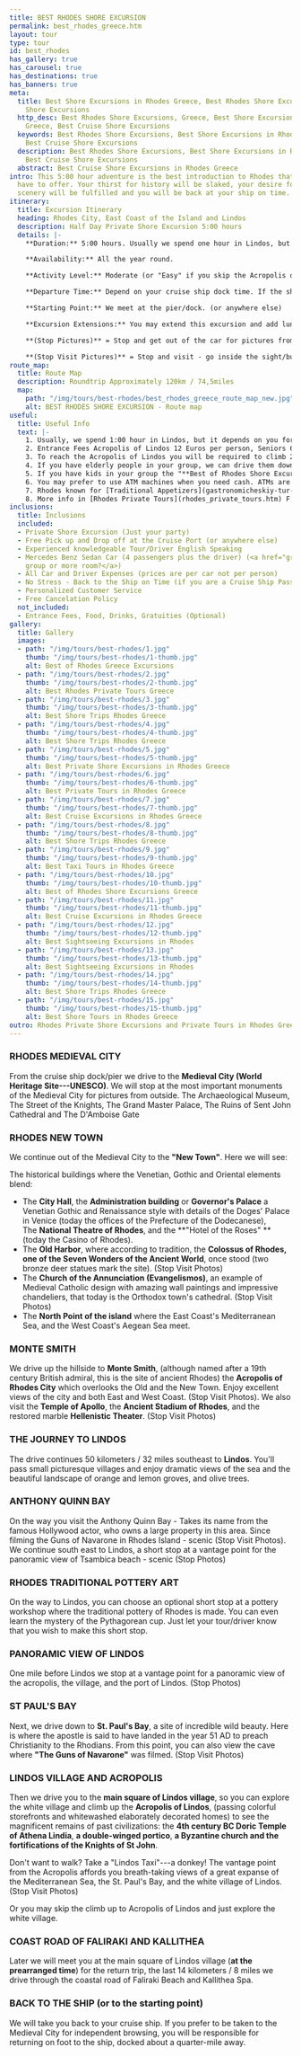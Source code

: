 ```yaml
---
title: BEST RHODES SHORE EXCURSION
permalink: best_rhodes_greece.htm
layout: tour
type: tour
id: best_rhodes
has_gallery: true
has_carousel: true
has_destinations: true
has_banners: true
meta:
  title: Best Shore Excursions in Rhodes Greece, Best Rhodes Shore Excursions, Cruise
    Shore Excursions
  http_desc: Best Rhodes Shore Excursions, Greece, Best Shore Excursions in Rhodes
    Greece, Best Cruise Shore Excursions
  keywords: Best Rhodes Shore Excursions, Best Shore Excursions in Rhodes Greece,
    Best Cruise Shore Excursions
  description: Best Rhodes Shore Excursions, Best Shore Excursions in Rhodes Greece,
    Best Cruise Shore Excursions
  abstract: Best Cruise Shore Excursions in Rhodes Greece
intro: This 5:00 hour adventure is the best introduction to Rhodes that these excursions
  have to offer. Your thirst for history will be slaked, your desire for beautiful
  scenery will be fulfilled and you will be back at your ship on time.
itinerary:
  title: Excursion Itinerary
  heading: Rhodes City, East Coast of the Island and Lindos
  description: Half Day Private Shore Excursion 5:00 hours
  details: |-
    **Duration:** 5:00 hours. Usually we spend one hour in Lindos, but it depends on you for how long you need to visit Lindos. To climb up it takes 10 - 15 min, to look 30 min.

    **Availability:** All the year round.

    **Activity Level:** Moderate (or "Easy" if you skip the Acropolis of Lindos).

    **Departure Time:** Depend on your cruise ship dock time. If the ship arrives late into port, we'll adjust our schedules, and the rental time will start from the moment you meet your driver.

    **Starting Point:** We meet at the pier/dock. (or anywhere else)

    **Excursion Extensions:** You may extend this excursion and add lunch time at a seaside village at the Mediterranean Sea right on the water's edge (scenic) with fresh seafood, Rhodian cuisine and excellent local wines. Or just extend it for a swim (June - September) at a sandy established beach with facilities for changing clothes.

    **(Stop Pictures)** = Stop and get out of the car for pictures from outside of the Sight/building

    **(Stop Visit Pictures)** = Stop and visit - go inside the sight/building for pictures
route_map:
  title: Route Map
  description: Roundtrip Approximately 120km / 74,5miles
  map:
    path: "/img/tours/best-rhodes/best_rhodes_greece_route_map_new.jpg"
    alt: BEST RHODES SHORE EXCURSION - Route map
useful:
  title: Useful Info
  text: |-
    1. Usually, we spend 1:00 hour in Lindos, but it depends on you for how long you need to visit the site. To climb up to acropolis of Lindos it takes 15 min, to take a look 30min. In case you need more time, please let us know and we’ll modify the tour to your needs.  However, the tour is 100% flexible, you may extend the tour on the go (as the tour running) please speak to your tour/driver.
    2. Entrance Fees Acropolis of Lindos 12 Euros per person, Seniors 6 Euros per person, Children under 18 years old free, No charge to enter Lindos village.
    3. To reach the Acropolis of Lindos you will be required to climb 292 steps, or ride on a donkey. The donkey does not eliminate all the steps, there are over 80 to go when you get off the donkey. The donkeys go by a slightly different path so the stairs, and the soles of your shoes, will be quite clean if you wish to walk up. The risers of the stairs are 5-7 inches and the treads 18-24 inches. No handrail on either side.
    4. If you have elderly people in your group, we can drive them down on the beautiful beach of Lindos have a drink and a nice discuss with the driver and enjoy the panoramic view while they are waiting for you to climb up the Acropolis of Lindos.
    5. If you have kids in your group the "**Best of Rhodes Shore Excursion**" it is also an Educational and Entertainment Excursion, and of course they will love the donkey ride up to the Acropolis of Lindos!!
    6. You may prefer to use ATM machines when you need cash. ATMs are everywhere.
    7. Rhodes known for [Traditional Appetizers](gastronomicheskiy-tur-rodos-gretsiya.htm), desserts, [Wines](wine_tours_greece.htm), the famous handmade [Rhodes Pottery - Ceramics](keramika-rodosa-gretsiya.htm) and the beautiful [Rhodes Beaches](./rhodes-beach-tour-excursion.htm).
    8. More info in [Rhodes Private Tours](rhodes_private_tours.htm) F.A.Q.
inclusions:
  title: Inclusions
  included:
  - Private Shore Excursion (Just your party)
  - Free Pick up and Drop off at the Cruise Port (or anywhere else)
  - Experienced knowledgeable Tour/Driver English Speaking
  - Mercedes Benz Sedan Car (4 passengers plus the driver) (<a href="groups.htm">bigger
    group or more room?</a>)
  - All Car and Driver Expenses (prices are per car not per person)
  - No Stress - Back to the Ship on Time (if you are a Cruise Ship Passenger)
  - Personalized Customer Service
  - Free Cancelation Policy
  not_included:
  - Entrance Fees, Food, Drinks, Gratuities (Optional)
gallery:
  title: Gallery
  images:
  - path: "/img/tours/best-rhodes/1.jpg"
    thumb: "/img/tours/best-rhodes/1-thumb.jpg"
    alt: Best of Rhodes Greece Excursions
  - path: "/img/tours/best-rhodes/2.jpg"
    thumb: "/img/tours/best-rhodes/2-thumb.jpg"
    alt: Best Rhodes Private Tours Greece
  - path: "/img/tours/best-rhodes/3.jpg"
    thumb: "/img/tours/best-rhodes/3-thumb.jpg"
    alt: Best Shore Trips Rhodes Greece
  - path: "/img/tours/best-rhodes/4.jpg"
    thumb: "/img/tours/best-rhodes/4-thumb.jpg"
    alt: Best Shore Trips Rhodes Greece
  - path: "/img/tours/best-rhodes/5.jpg"
    thumb: "/img/tours/best-rhodes/5-thumb.jpg"
    alt: Best Private Shore Excursions in Rhodes Greece
  - path: "/img/tours/best-rhodes/6.jpg"
    thumb: "/img/tours/best-rhodes/6-thumb.jpg"
    alt: Best Private Tours in Rhodes Greece
  - path: "/img/tours/best-rhodes/7.jpg"
    thumb: "/img/tours/best-rhodes/7-thumb.jpg"
    alt: Best Cruise Excursions in Rhodes Greece
  - path: "/img/tours/best-rhodes/8.jpg"
    thumb: "/img/tours/best-rhodes/8-thumb.jpg"
    alt: Best Shore Trips Rhodes Greece
  - path: "/img/tours/best-rhodes/9.jpg"
    thumb: "/img/tours/best-rhodes/9-thumb.jpg"
    alt: Best Taxi Tours in Rhodes Greece
  - path: "/img/tours/best-rhodes/10.jpg"
    thumb: "/img/tours/best-rhodes/10-thumb.jpg"
    alt: Best of Rhodes Shore Excursions Greece
  - path: "/img/tours/best-rhodes/11.jpg"
    thumb: "/img/tours/best-rhodes/11-thumb.jpg"
    alt: Best Cruise Excursions in Rhodes Greece
  - path: "/img/tours/best-rhodes/12.jpg"
    thumb: "/img/tours/best-rhodes/12-thumb.jpg"
    alt: Best Sightseeing Excursions in Rhodes
  - path: "/img/tours/best-rhodes/13.jpg"
    thumb: "/img/tours/best-rhodes/13-thumb.jpg"
    alt: Best Sightseeing Excursions in Rhodes
  - path: "/img/tours/best-rhodes/14.jpg"
    thumb: "/img/tours/best-rhodes/14-thumb.jpg"
    alt: Best Shore Trips Rhodes Greece
  - path: "/img/tours/best-rhodes/15.jpg"
    thumb: "/img/tours/best-rhodes/15-thumb.jpg"
    alt: Best Shore Tours in Rhodes Greece
outro: Rhodes Private Shore Excursions and Private Tours in Rhodes Greece
---
```


### RHODES MEDIEVAL CITY

From the cruise ship dock/pier we drive to the **Medieval City (World Heritage Site---UNESCO)**. We will stop at the most important monuments of the Medieval City for pictures from outside. The Archaeological Museum, The Street of the Knights, The Grand Master Palace, The Ruins of Sent John Cathedral and The D'Amboise Gate

### RHODES NEW TOWN

We continue out of the Medieval City to the **"New Town"**. Here we will see:

The historical buildings where the Venetian, Gothic and Oriental elements blend:

- The **City Hall**, the **Administration building** or **Governor's Palace** a Venetian Gothic and Renaissance style with details of the Doges' Palace in Venice (today the offices of the Prefecture of the Dodecanese), The **National Theatre of Rhodes**, and the **"Hotel of the Roses" **(today the Casino of Rhodes).
- The **Old Harbor**, where according to tradition, the **Colossus of Rhodes, one of the Seven Wonders of the Ancient World**, once stood (two bronze deer statues mark the site). (Stop Visit Photos)
- The **Church of the Annunciation (Evangelismos)**, an example of Medieval Catholic design with amazing wall paintings and impressive chandeliers, that today is the Orthodox town's cathedral. (Stop Visit Photos)
- The **North Point of the island** where the East Coast's Mediterranean Sea, and the West Coast's Aegean Sea meet.

### MONTE SMITH

We drive up the hillside to **Monte Smith**, (although named after a 19th century British admiral, this is the site of ancient Rhodes) the **Acropolis of Rhodes City** which overlooks the Old and the New Town. Enjoy excellent views of the city and both East and West Coast. (Stop Visit Photos). We also visit the **Temple of Apollo**, the **Ancient Stadium of Rhodes**, and the restored marble **Hellenistic Theater**. (Stop Visit Photos)

### THE JOURNEY TO LINDOS

The drive continues 50 kilometers / 32 miles southeast to **Lindos**. You'll pass small picturesque villages and enjoy dramatic views of the sea and the beautiful landscape of orange and lemon groves, and olive trees.

### ANTHONY QUINN BAY

On the way you visit the Anthony Quinn Bay - Takes its name from the famous Hollywood actor, who owns a large property in this area. Since filming the Guns of Navarone in Rhodes Island - scenic (Stop Visit Photos). We continue south east to Lindos, a short stop at a vantage point for the panoramic view of Tsambica beach - scenic (Stop Photos)

### RHODES TRADITIONAL POTTERY ART

On the way to Lindos, you can choose an optional short stop at a pottery workshop where the traditional pottery of Rhodes is made. You can even learn the mystery of the Pythagorean cup. Just let your tour/driver know that you wish to make this short stop.

### PANORAMIC VIEW OF LINDOS

One mile before Lindos we stop at a vantage point for a panoramic view of the acropolis, the village, and the port of Lindos. (Stop Photos)

### ST PAUL'S BAY

Next, we drive down to **St. Paul's Bay**, a site of incredible wild beauty. Here is where the apostle is said to have landed in the year 51 AD to preach Christianity to the Rhodians. From this point, you can also view the cave where **"The Guns of Navarone"** was filmed. (Stop Visit Photos)

### LINDOS VILLAGE AND ACROPOLIS

Then we drive you to the **main square of Lindos village**, so you can explore the white village and climb up the **Acropolis of Lindos**, (passing colorful storefronts and whitewashed elaborately decorated homes) to see the magnificent remains of past civilizations: the **4th century BC Doric Temple of Athena Lindia**, **a double-winged portico**, **a Byzantine church and the fortifications of the Knights of St John**.

Don't want to walk? Take a "Lindos Taxi"---a donkey! The vantage point from the Acropolis affords you breath-taking views of a great expanse of the Mediterranean Sea, the St. Paul's Bay, and the white village of Lindos. (Stop Visit Photos)

Or you may skip the climb up to Acropolis of Lindos and just explore the white village.

### COAST ROAD OF FALIRAKI AND KALLITHEA

Later we will meet you at the main square of Lindos village (**at the prearranged time**) for the return trip, the last 14 kilometers / 8 miles we drive through the coastal road of Faliraki Beach and Kallithea Spa.

### BACK TO THE SHIP (or to the starting point)

We will take you back to your cruise ship. If you prefer to be taken to the Medieval City for independent browsing, you will be responsible for returning on foot to the ship, docked about a quarter-mile away.
